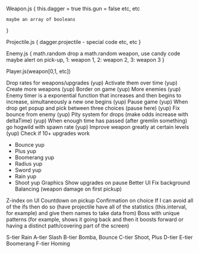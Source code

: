 Weapon.js {
    this.dagger = true
    this.gun = false
    etc, etc

    maybe an array of booleans
}

Projectile.js {
    dagger.projectile - special code
    etc, etc
}

Enemy.js {
    math.random drop a math.random weapon, use candy code
    maybe alert on pick-up, 1: weapon 1, 2: weapon 2, 3: weapon 3
}

Player.js(weapon[0,1, etc])

Drop rates for weapons/upgrades (yup)
Activate them over time (yup)
Create more weapons (yup)
Border on game (yup)
More enemies (yup)
Enemy timer is a exponential function that increases and then begins to increase, simultaneously a new one begins (yup)
Pause game (yup)
When drop get popup and pick between three choices (pause here) (yup)
Fix bounce from enemy (yup)
Pity system for drops (make odds increase with deltaTime) (yup)
When enough time has passed (after gremlin something) go hogwild with spawn rate (yup)
Improve weapon greatly at certain levels (yup)
Check if 10+ upgrades work
- Bounce yup
- Plus yup
- Boomerang yup
- Radius yup
- Sword yup
- Rain yup
- Shoot yup
Graphics
Show upgrades on pause
Better UI
Fix background
Balancing (weapon damage on first pickup)

Z-index on UI
Countdown on pickup
Confirmation on choice
If I can avoid all of the ifs then do so (have projectile have all of the statistics (this.interval, for example) and give them names to take data from)
Boss with unique patterns (for example, shows it going back and then it boosts forward or having a distinct path/covering part of the screen)


S-tier Rain
A-tier Slash
B-tier Bomba, Bounce
C-tier Shoot, Plus
D-tier
E-tier Boomerang
F-tier Homing